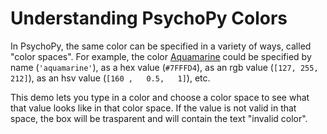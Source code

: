 # Understanding PsychoPy Colors

In PsychoPy, the same color can be specified in a variety of ways, called "color spaces". For example, the color [Aquamarine](https://www.w3schools.com/colors/color_tryit.asp?color=Aquamarine) could be specified by name (`'aquamarine'`), as a hex value (`#7FFFD4`), as an rgb value (`[127, 255, 212]`), as an hsv value (`[160 ,   0.5,   1]`), etc.

This demo lets you type in a color and choose a color space to see what that value looks like in that color space. If the value is not valid in that space, the box will be trasparent and will contain the text "invalid color".
